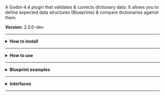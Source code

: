 
A Godot-4.4 plugin that validates & corrects dictionary data.
It allows you to define expected data structures (Blueprints) & compare dictionaries against them.

**Version:** 2.0.0-dev

------------

<details><summary><b>How to install</b></summary>

------------

If everything installed correctly, both the `Blueprint` & `BlueprintManager` classes should be globally available in your GDScripts.

### From Asset Library:
 1. In your Godot project, navigate to the "Asset Library" tab & search for ["Blueprint - Data Validation" or just "Blueprint"](https://godotengine.org/asset-library/asset/4098).
 2. Click "Download" & make sure only the `addons/Blueprint` folder is selected, you dont need any of the other files.
 3. Click "Install" to merge the selected files with your project.
 4. (Optional) Activate the plugin from `Project -> Project Setings -> Plugins`, then refresh the project.
### From Github:
 1. Navigate to the latest [Github](https://github.com/phosxd/Blueprint) release. Typically found on the right-hand side under "Releases".
 2. Download the ZIP file for the latest release.
 3. Unpack the ZIP file to a new folder & delete the ZIP file.
 4. Move the `addons/Blueprint` folder from your new folder to the "addons" folder in your Godot project.
 5. (Optional) Activate the plugin from `Project -> Project Setings -> Plugins`, then refresh the project.

Alternatively, you can download from the "main" branch which may include new features but can also contain unfinished code or unexpected issues. Bug reports for unreleased versions are not accepted.

</details>

------------

<details><summary><b>How to use</b></summary>

------------

## Making a `Blueprint`:
Generally you should make a blueprint by writing it in a `.json` file. The JSON file can be read & registered during run-time with the `add_blueprint_from_file` method from the `BlueprintManager` class.

A blueprint consists of key/value pairs where the value is a dictionary of parameters (aka "parameter set") that determine what is expected of the value being matched to it.

## Base parameters:
### `type`:
Required parameter.
Expressed as a string, determines the type of the value. Can also be an array of strings, allowing multiple types.
Valid types:
- "string"
- "bool"
- "int"
- "float"
- "array"
- "dict"

Exceptions:
- If `null`, the value can be of any type.
- If begins with `>`, references a blueprint.
### `optional`:
Expressed as a boolean, determines whether or not this value is required to be included.
### `default`:
Required parameter except when `type` references a blueprint.
Determines what the value should default to if it is not already *properly* defined.
### `range`:
Expressed as an array of 2 integers, determines the minimum & maximum size/length of the value. If `null` then the value can have any size or length.
### `step`:
Expressed as an integer or float, determines the step size which value size/length should be a multiple of. Should never be `0`. If `null` then the value does not need to be a multiple of the step.
### `enum`:
Expressed as an array, determines the expected values.

## String parameters:
### `prefix`:
Expressed as a string, determines the prefix the value must have.
### `suffix`:
Expressed as a string, determines the suffix the value must have.
### `format`:
Expressed as a string, determines the format the value must follow. Custom formats can be added to Blueprints, see [add_format](#methods).
Valid formats:
- "digits"
- "integer"
- "float"
- "letters"
- "uppercase"
- "lowercase"
- "ascii"
- "hexadecimal"
- "date_yyyy_mm_dd"
- "date_mm_dd_yyyy"
- "time_12_hour"
- "time_12_hour_signed"
- "time_24_hour"
- "email"
- "url"
### `regex`:
Expressed as a string, determines the RegEx pattern the value must follow. (Advanced).
For information on what RegEx is & how it works, refer to the [Regular Expressions Wikipedia page](https://en.wikipedia.org/wiki/Regular_expression).

## Array parameters:
### `element_types`:
Expressed as an array of strings, determines the type of all elements in the array.

</details>

------------

<details><summary><b>Blueprint examples</b></summary>

------------

## Player:
```json
{
	"name": {
		"type": "string",
		"range": [4,20],
		"regex": "[[:alnum:]]+",
		"default": "placeholder",
	},
	"health": {
		"type": "int",
		"range": [0,100],
		"default": 100,
	},
	"inventory": {
		"type": "array",
		"range": null,
		"element_types": [">item"],
		"default": [],
	},
	"date_joined": {
		"type": "string",
		"format": "date_yyyy_mm_dd",
		"default": "none",
	},
}
```
In this example, the blueprint specifies:
- `name` should be a string with a length between 4 & 20 characters, only containing letters & digits (expressed through Regex).
- `health` should be an integer between 0 & 100.
- `inventory` should be an array with unlimited size, and that contains dictionaries matching the item blueprint.
- `date_joined` should be a string that follows the YYYY/MM/DD date format (E.g. "2008/12/5").

## Item:
```json
{
	"id": {
		"type": "string",
		"enum": ["helmet", "sword", "cookie", "placeholder"],
		"default": "placeholder",
	},
	"metadata": {
		"type": "dict",
		"default": {},
		"optional": true,
	},
}
```
In this example, the blueprint specifies:
- `id` should be a string that matches one of the values defined in the `enum` parameter.
- `metadata` should be a dictionary containing anything, OR should not exist at all.

</details>

------------

<details><summary><b>Interfaces</b></summary>

------------

## `Blueprint`:
### Properties:
- `data:Dictionary`: Blueprint data. If modified (which is not recommended), `_validate` needs to be called immediately after.
### Methods:
- `_init(name:String, data:Dictionary) -> void`: Initializes, then registers in the `BlueprintManager`.
- `match(data:Dictionary)`: Matches the `object` to this Blueprint, mismatched values will be fixed. Returns fixed `object`.
- `add_format(name:String, regex_pattern:String) -> void`: Adds the RegEx pattern to the list of available formats for all Blueprints.

## `BlueprintManager`:
### Properties:
- `registered_blueprints:Dictionary[String,Blueprint]`: All currently registered `Blueprint`s.
### Methods:
- `add_blueprint(name:String, blueprint:Blueprint) -> bool`: Registers the `Blueprint`. Returns true if successfully added the `Blueprint`. Automatically called when a `Blueprint` is created.
- `remove_blueprint(name:String) -> void`: Removes the `Blueprint` by it's registered name. Does nothing if it doesn't exist.
- `get_blueprint(name:String) -> Blueprint`: Returns the `Blueprint` by it's registered name. Returns `null` if it doesn't exist.
- `add_blueprint_from_file(name:String, filepath:String) -> bool`: Registers a `Blueprint` from a JSON file. Returns whether or not the `Blueprint` is valid.

</details>

------------
